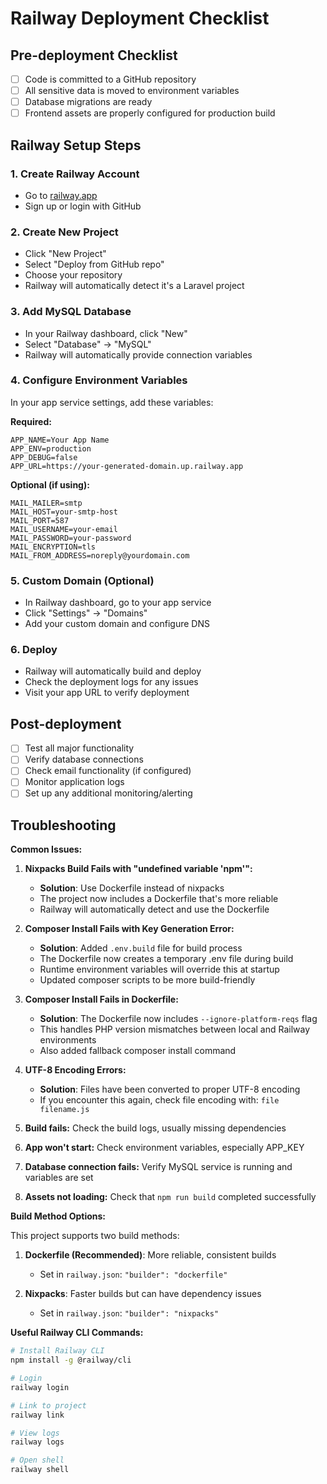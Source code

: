 # Railway Deployment Checklist

## Pre-deployment Checklist
- [ ] Code is committed to a GitHub repository
- [ ] All sensitive data is moved to environment variables
- [ ] Database migrations are ready
- [ ] Frontend assets are properly configured for production build

## Railway Setup Steps

### 1. Create Railway Account
- Go to [railway.app](https://railway.app)
- Sign up or login with GitHub

### 2. Create New Project
- Click "New Project"
- Select "Deploy from GitHub repo"
- Choose your repository
- Railway will automatically detect it's a Laravel project

### 3. Add MySQL Database
- In your Railway dashboard, click "New"
- Select "Database" → "MySQL"
- Railway will automatically provide connection variables

### 4. Configure Environment Variables
In your app service settings, add these variables:

**Required:**
```
APP_NAME=Your App Name
APP_ENV=production
APP_DEBUG=false
APP_URL=https://your-generated-domain.up.railway.app
```

**Optional (if using):**
```
MAIL_MAILER=smtp
MAIL_HOST=your-smtp-host
MAIL_PORT=587
MAIL_USERNAME=your-email
MAIL_PASSWORD=your-password
MAIL_ENCRYPTION=tls
MAIL_FROM_ADDRESS=noreply@yourdomain.com
```

### 5. Custom Domain (Optional)
- In Railway dashboard, go to your app service
- Click "Settings" → "Domains"
- Add your custom domain and configure DNS

### 6. Deploy
- Railway will automatically build and deploy
- Check the deployment logs for any issues
- Visit your app URL to verify deployment

## Post-deployment
- [ ] Test all major functionality
- [ ] Verify database connections
- [ ] Check email functionality (if configured)
- [ ] Monitor application logs
- [ ] Set up any additional monitoring/alerting

## Troubleshooting

**Common Issues:**

1. **Nixpacks Build Fails with "undefined variable 'npm'":**
   - **Solution**: Use Dockerfile instead of nixpacks
   - The project now includes a Dockerfile that's more reliable
   - Railway will automatically detect and use the Dockerfile

2. **Composer Install Fails with Key Generation Error:**
   - **Solution**: Added `.env.build` file for build process
   - The Dockerfile now creates a temporary .env file during build
   - Runtime environment variables will override this at startup
   - Updated composer scripts to be more build-friendly

3. **Composer Install Fails in Dockerfile:**
   - **Solution**: The Dockerfile now includes `--ignore-platform-reqs` flag
   - This handles PHP version mismatches between local and Railway environments
   - Also added fallback composer install command

3. **UTF-8 Encoding Errors:**
   - **Solution**: Files have been converted to proper UTF-8 encoding
   - If you encounter this again, check file encoding with: `file filename.js`

4. **Build fails:** Check the build logs, usually missing dependencies

5. **App won't start:** Check environment variables, especially APP_KEY

6. **Database connection fails:** Verify MySQL service is running and variables are set

7. **Assets not loading:** Check that `npm run build` completed successfully

**Build Method Options:**

This project supports two build methods:

1. **Dockerfile (Recommended)**: More reliable, consistent builds
   - Set in `railway.json`: `"builder": "dockerfile"`
   
2. **Nixpacks**: Faster builds but can have dependency issues
   - Set in `railway.json`: `"builder": "nixpacks"`

**Useful Railway CLI Commands:**
```bash
# Install Railway CLI
npm install -g @railway/cli

# Login
railway login

# Link to project
railway link

# View logs
railway logs

# Open shell
railway shell
```
